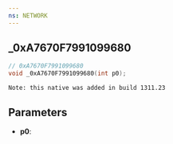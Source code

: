 ```yaml
---
ns: NETWORK
---
```

## _0xA7670F7991099680

```c
// 0xA7670F7991099680
void _0xA7670F7991099680(int p0);
```

```
Note: this native was added in build 1311.23
```

## Parameters
* **p0**:
